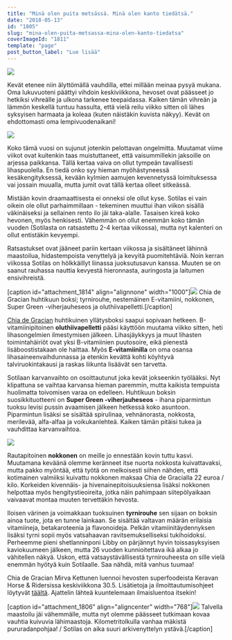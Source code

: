 ```yaml
---
title: "Minä olen puita metsässä. Minä olen kanto tiedätsä."
date: "2018-05-13"
id: "1805"
slug: "mina-olen-puita-metsassa-mina-olen-kanto-tiedatsa"
coverImageId: "1811"
template: "page"
post_button_label: "Lue lisää"
---
```


![](/images/MG_5260-1.jpg)

Kevät etenee niin älyttömällä vauhdilla, ettei millään meinaa pysyä mukana. Oma lukuvuoteni päättyi vihdoin keskiviikkona, hevoset ovat päässeet jo hetkiksi vihreälle ja ulkona tarkenee teepaidassa. Kaiken tämän vihreän ja lämmön keskellä tuntuu hassulta, että vielä reilu viikko sitten oli lähes syksyisen harmaata ja koleaa (kuten näistäkin kuvista näkyy). Kevät on ehdottomasti oma lempivuodenaikani!

![](/images/MG_5125-1.jpg)

Koko tämä vuosi on sujunut jotenkin pelottavan ongelmitta. Muutamat viime viikot ovat kuitenkin taas muistuttaneet, että vaisummillekin jaksoille on arjessa paikkansa. Tällä kertaa vaiva on ollut tympeän tavallisesti lihaspuolella. En tiedä onko syy hieman myöhästyneessä kesäkengityksessä, kevään kylmien aamujen kevennetyssä loimituksessa vai jossain muualla, mutta jumit ovat tällä kertaa olleet sitkeässä.

Mistään kovin draamaattisesta ei onneksi ole ollut kyse. Sotilas ei vain oikein ole ollut parhaimmillaan - tekeminen muuttui ihan viikon sisällä väkinäiseksi ja sellainen rento ilo jäi taka-alalle. Tasaisen kireä koko hevonen, myös henkisesti. Vähemmän on ollut enemmän koko tämän vuoden (Sotilasta on ratsastettu 2-4 kertaa viikossa), mutta nyt kalenteri on ollut entistäkin kevyempi.

Ratsastukset ovat jääneet pariin kertaan viikossa ja sisältäneet lähinnä maastoilua, hidastempoista venyttelyä ja kevyitä puomitehtäviä. Noin kerran viikossa Sotilas on hölkkäillyt liinassa juoksutusavun kanssa. Muuten se on saanut rauhassa nauttia kevyestä hieronnasta, auringosta ja laitumen ensivihreistä.

\[caption id="attachment\_1814" align="alignnone" width="1000"\]![](/images/FFF2A272-7AEF-4CEA-B0B2-5A623C4BE245.jpeg) Chia de Gracian huhtikuun boksi; tyrnirouhe, nestemäinen E-vitamiini, nokkonen, Super Green -viherjauheseos ja oluthiivapelletti.\[/caption\]

[Chia de Gracian](https://www.chiadegracia.fi) huhtikuinen yllätysboksi saapui sopivaan hetkeen. B-vitamiinipitoinen **oluthiivapelletti** pääsi käyttöön muutama viikko sitten, heti lihasongelmien ilmestymisen jälkeen. Lihasjäykkyys ja muut lihasten toimintahäiriöt ovat yksi B-vitamiinien puutosoire, eikä pienestä lisäboostistakaan ole haittaa. Myös **E-vitamiinilla** on oma osansa lihasaineenvaihdunnassa ja etenkin kevättä kohti köyhtyvä talviruokintakausi ja raskas liikunta lisäävät sen tarvetta.

Sotilaan karvanvaihto on osoittautunut joka kevät jokseenkin työlääksi. Nyt klipattuna se vaihtaa karvansa hieman paremmin, mutta kaikista tempuista huolimatta toivomisen varaa on edelleen. Huhtikuun boksin suosikkituotteeni on **Super Green -viherjauheseos** - ihana piparmintun tuoksu levisi pussin avaamisen jälkeen hetkessä koko asuntoon. Piparmintun lisäksi se sisältää spirulinaa, vehnänorasta, nokkosta, merilevää, alfa-alfaa ja voikukanlehteä. Kaiken tämän pitäisi tukea ja vauhdittaa karvanvaihtoa.

![](/images/6215BB6D-4B53-46B1-BC4E-2E67069C586D.jpeg)

Rautapitoinen **nokkonen** on meille jo ennestään kovin tuttu kasvi. Muutamana keväänä olemme keränneet itse nuorta nokkosta kuivattavaksi, mutta pakko myöntää, että työtä on melkoisesti siihen nähden, että kotimainen valmiiksi kuivattu nokkonen maksaa Chia de Gracialla 22 euroa / kilo. Korkeiden kivennäis- ja hivenainepitoisuuksiensa lisäksi nokkonen helpottaa myös hengitystieoireita, jotka näin pahimpaan siitepölyaikaan vaivaavat montaa muuten tervettäkin hevosta.

Iloisen värinen ja voimakkaan tuoksuinen **tyrnirouhe** sen sijaan on boksin ainoa tuote, jota en tunne lainkaan. Se sisältää valtavan määrän erilaisia vitamiineja, betakaroteenia ja flavonoideja. Pelkän vitamiinitäydennyksen lisäksi tyrni sopii myös vatsahaavan ravitsemukselliseksi tukihoidoksi. Perheemme pieni shetlanninponi Libby on pärjännyt hyvin toissasyksyisen kaviokuumeen jälkeen, mutta 26 vuoden kunnioitettava ikä alkaa jo vähitellen näkyä. Uskon, että vatsaystävällisestä tyrnirouheesta on sille vielä enemmän hyötyä kuin Sotilaalle. Saa nähdä, mitä vanhus tuumaa!

Chia de Gracian Mirva Kettunen luennoi hevosten superfoodeista Keravan Horse & Ridersissa keskiviikkona 30.5. Lisätietoja ja ilmoittautumisohjeet löytyvät [täältä](https://www.facebook.com/horseriderfi/photos/a.149623311844542.32477.149028548570685/1113246518815545/). Ajattelin lähteä kuuntelemaan ilmaisluentoa itsekin!

\[caption id="attachment\_1806" align="aligncenter" width="768"\]![](/images/55FCFC16-DEC8-432B-BFEA-26F2A17EE64C.jpeg) Talvella maastoilu jäi vähemmälle, mutta nyt olemme päässeet tutkimaan kovaa vauhtia kuivuvia lähimaastoja. Kilometritolkulla vanhaa mäkistä pururadanpohjaa! / Sotilas on aika suuri arkivenyttelyn ystävä.\[/caption\]
